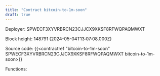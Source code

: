 ```yaml
---
title: "Contract bitcoin-to-1m-soon"
draft: true
---
```

Deployer: SPWECF3XYVRBRCN23CJJCX9XKSF8RFWQPAQMWXT


 



Block height: 148791 (2024-05-04T13:07:08.000Z)

Source code: {{<contractref "bitcoin-to-1m-soon" SPWECF3XYVRBRCN23CJJCX9XKSF8RFWQPAQMWXT bitcoin-to-1m-soon>}}

Functions:


